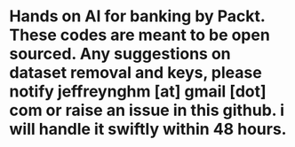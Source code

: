 # Hands on AI for banking by Packt. These codes are meant to be open sourced. Any suggestions on dataset removal and keys, please notify jeffreynghm [at] gmail [dot] com or raise an issue in this github. i will handle it swiftly within 48 hours.
